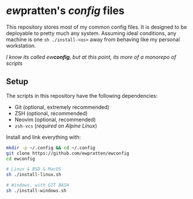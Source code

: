 # *ew*pratten's *config* files

This repository stores most of my common config files. It is designed to be deployable to pretty much any system. Assuming ideal conditions, any machine is one `sh ./install-<os>` away from behaving like my personal workstation.

*I know its called ew**config**, but at this point, its more of a monorepo of scripts*

## Setup

The scripts in this repository have the following dependencies:

- Git (optional, extremely recommended)
- ZSH (optional, recommended)
- Neovim (optional, recommended)
- `zsh-vcs` (*required on Alpine Linux*)

Install and link everything with:

```sh
mkdir -p ~/.config && cd ~/.config
git clone https://github.com/ewpratten/ewconfig
cd ewconfig

# Linux & BSD & MacOS
sh ./install-linux.sh

# Windows, with GIT BASH
sh ./install-windows.sh
```
